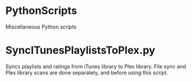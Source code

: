 # PythonScripts
Miscellaneous Python scripts

# SyncITunesPlaylistsToPlex.py
Syncs playlists and ratings from iTunes library to Plex library. File sync and Plex library scans are done separately, and before using this script.
